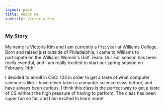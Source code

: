 ```yaml
---
layout: page
title: About me
subtitle: Victoria Kim
---
```


### My Story

My name is Victoria Kim and I am currently a first year at Williams College. Born and raised just outside of Philadelphia, I came to Williams to participate on the Williams Women's Golf Team. Our Fall season has been really eventful, and I am really excited to start our spring season on February 14th! 

I decided to enroll in CSCI 103 in order to get a taste of what computer science is like. I have never taken a computer science class before, and have always been curious. I think this class is the perfect way to get a taste of CS without the high pressure of having to perform. The class has been super fun so far, and I am excited to learn more!   
